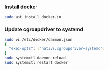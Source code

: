 ### Install docker

```sh
sudo apt install docker.io
```

### Update cgroupdriver to systemd

```sh
sudo vi /etc/docker/daemon.json
{
  "exec-opts": ["native.cgroupdriver=systemd"]
}
sudo systemctl daemon-reload
sudo systemctl restart docker
```
